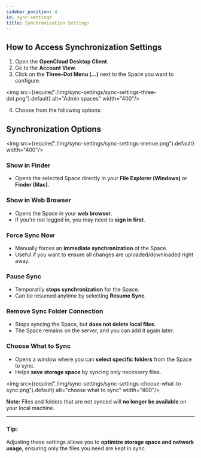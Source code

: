 ```yaml
---
sidebar_position: 4
id: sync-settings
title: Synchronization Settings
---
```


## How to Access Synchronization Settings

1. Open the **OpenCloud Desktop Client**.  
2. Go to the **Account View**.  
3. Click on the **Three-Dot Menu (...)** next to the Space you want to configure. 

<img src={require("./img/sync-settings/sync-settings-three-dot.png").default} alt="Admin spaces" width="400"/>


4. Choose from the following options:  

## **Synchronization Options**

<img src={require("./img/sync-settings/sync-settings-menue.png").default}  width="400"/>

### Show in Finder
- Opens the selected Space directly in your **File Explorer (Windows)** or **Finder (Mac)**.

### Show in Web Browser
- Opens the Space in your **web browser**.  
- If you're not logged in, you may need to **sign in first**.

### Force Sync Now
- Manually forces an **immediate synchronization** of the Space.  
- Useful if you want to ensure all changes are uploaded/downloaded right away.

### Pause Sync
- Temporarily **stops synchronization** for the Space.  
- Can be resumed anytime by selecting **Resume Sync**.

### Remove Sync Folder Connection
- Stops syncing the Space, but **does not delete local files**.  
- The Space remains on the server, and you can add it again later.

### Choose What to Sync
- Opens a window where you can **select specific folders** from the Space to sync.  
- Helps **save storage space** by syncing only necessary files.

<img src={require("./img/sync-settings/sync-settings-choose-what-to-sync.png").default} alt="choose what to sync" width="400"/>

**Note:** Files and folders that are not synced will **no longer be available** on your local machine.

---

### **Tip:**  
Adjusting these settings allows you to **optimize storage space and network usage**, ensuring only the files you need are kept in sync.
